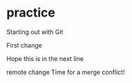 # practice
Starting out with Git

First change

Hope this is in the next line

remote change
Time for a merge conflict!
